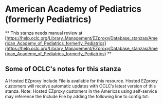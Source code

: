 # American Academy of Pediatrics (formerly Pediatrics)
** This stanza needs manual review at [https://help.oclc.org/Library_Management/EZproxy/Database_stanzas/American_Academy_of_Pediatrics_formerly_Pediatrics](https://help.oclc.org/Library_Management/EZproxy/Database_stanzas/American_Academy_of_Pediatrics_formerly_Pediatrics) **

## Some of OCLC's notes for this stanza

A Hosted EZproxy Include File is available for this resource. Hosted EZproxy customers will receive automatic updates with OCLC&rsquo;s latest version of this stanza. Note: Hosted EZproxy customers in the Americas using self-service may reference the Include File by adding the following line to config.txt:

&nbsp;
